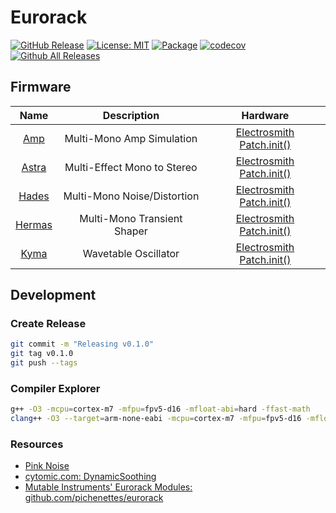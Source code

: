 # Eurorack

[![GitHub Release](https://img.shields.io/github/release/gritwave/eurorack.svg?style=flat)](https://github.com/gritwave/eurorack/releases/latest)
[![License: MIT](https://img.shields.io/badge/License-MIT-yellow.svg)](https://opensource.org/licenses/MIT)
[![Package](https://github.com/gritwave/eurorack/actions/workflows/package.yml/badge.svg)](https://github.com/gritwave/eurorack/actions/workflows/package.yml)
[![codecov](https://codecov.io/gh/gritwave/eurorack/graph/badge.svg?token=7zVMQmr3Rb)](https://codecov.io/gh/gritwave/eurorack)
[![Github All Releases](https://img.shields.io/github/downloads/gritwave/eurorack/total.svg)]()

## Firmware

|         Name          |         Description         |                                  Hardware                                  |
| :-------------------: | :-------------------------: | :------------------------------------------------------------------------: |
|   [Amp](./src/amp)    |  Multi-Mono Amp Simulation  | [Electrosmith Patch.init()](https://www.electro-smith.com/daisy/patchinit) |
| [Astra](./src/astra)  | Multi-Effect Mono to Stereo | [Electrosmith Patch.init()](https://www.electro-smith.com/daisy/patchinit) |
| [Hades](./src/hades)  | Multi-Mono Noise/Distortion | [Electrosmith Patch.init()](https://www.electro-smith.com/daisy/patchinit) |
| [Hermas](./src/hades) | Multi-Mono Transient Shaper | [Electrosmith Patch.init()](https://www.electro-smith.com/daisy/patchinit) |
|  [Kyma](./src/kyma)   |    Wavetable Oscillator     | [Electrosmith Patch.init()](https://www.electro-smith.com/daisy/patchinit) |

## Development

### Create Release

```sh
git commit -m "Releasing v0.1.0"
git tag v0.1.0
git push --tags
```

### Compiler Explorer

```sh
g++ -O3 -mcpu=cortex-m7 -mfpu=fpv5-d16 -mfloat-abi=hard -ffast-math
clang++ -O3 --target=arm-none-eabi -mcpu=cortex-m7 -mfpu=fpv5-d16 -mfloat-abi=hard -ffast-math
```

### Resources

- [Pink Noise](https://www.firstpr.com.au/dsp/pink-noise)
- [cytomic.com: DynamicSoothing](https://cytomic.com/files/dsp/DynamicSmoothing.pdf)
- [Mutable Instruments' Eurorack Modules: github.com/pichenettes/eurorack](https://github.com/pichenettes/eurorack)
